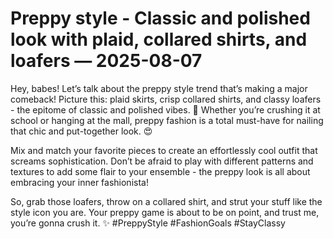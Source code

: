# Preppy style - Classic and polished look with plaid, collared shirts, and loafers — 2025-08-07

Hey, babes! Let’s talk about the preppy style trend that’s making a major comeback! Picture this: plaid skirts, crisp collared shirts, and classy loafers - the epitome of classic and polished vibes. 🎀 Whether you’re crushing it at school or hanging at the mall, preppy fashion is a total must-have for nailing that chic and put-together look. 😍

Mix and match your favorite pieces to create an effortlessly cool outfit that screams sophistication. Don’t be afraid to play with different patterns and textures to add some flair to your ensemble - the preppy look is all about embracing your inner fashionista!

So, grab those loafers, throw on a collared shirt, and strut your stuff like the style icon you are. Your preppy game is about to be on point, and trust me, you’re gonna crush it. ✨ #PreppyStyle #FashionGoals #StayClassy